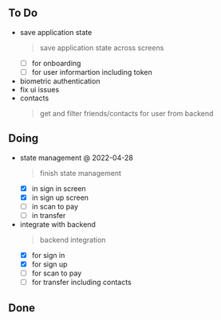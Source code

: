 ## To Do

- save application state
    > save application state across screens
    * [ ] for onboarding
    * [ ] for user informartion including token
- biometric authentication
- fix ui issues
- contacts
    > get and filter friends/contacts for user from backend

## Doing

- state management
    @ 2022-04-28
    > finish state management
    * [x] in sign in screen
    * [x] in sign up screen
    * [ ] in scan to pay
    * [ ] in transfer
- integrate with backend
    > backend integration
    * [x] for sign in
    * [x] for sign up
    * [ ] for scan to pay
    * [ ] for transfer including contacts

## Done

